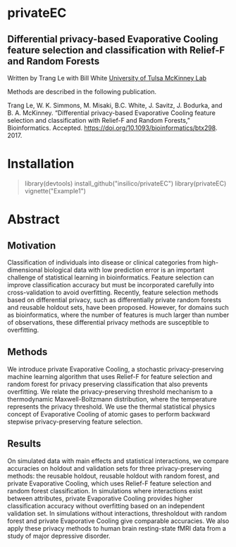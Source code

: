 # privateEC

## Differential privacy-based Evaporative Cooling feature selection and classification with Relief-F and Random Forests

Written by Trang Le with Bill White
[University of Tulsa McKinney Lab](http://insilico.utulsa.edu)

Methods are described in the following publication.

Trang Le, W. K. Simmons, M. Misaki, B.C. White, J. Savitz, J. Bodurka, and B. A. McKinney. 
“Differential privacy-based Evaporative Cooling feature selection and classification with Relief-F and Random Forests,” 
Bioinformatics. Accepted. https://doi.org/10.1093/bioinformatics/btx298. 2017.

# Installation

> library(devtools)
> install_github("insilico/privateEC") 
> library(privateEC)
> vignette("Example1")

# Abstract

## Motivation

Classification of individuals into disease or clinical categories from high-dimensional biological data with low prediction error is an important challenge of statistical learning in bioinformatics. Feature selection can improve classification accuracy but must be incorporated carefully into cross-validation to avoid overfitting. Recently, feature selection methods based on differential privacy, such as differentially private random forests and reusable holdout sets, have been proposed. However, for domains such as bioinformatics, where the number of features is much larger than number of observations, these differential privacy methods are susceptible to overfitting.

## Methods

We introduce private Evaporative Cooling, a stochastic privacy-preserving machine learning algorithm that uses Relief-F for feature selection and random forest for privacy preserving classification that also prevents overfitting. We relate the privacy-preserving threshold mechanism to a thermodynamic Maxwell-Boltzmann distribution, where the temperature represents the privacy threshold. We use the thermal statistical physics concept of Evaporative Cooling of atomic gases to perform backward stepwise privacy-preserving feature selection.

## Results

On simulated data with main effects and statistical interactions, we compare accuracies on holdout and validation sets for three privacy-preserving methods: the reusable holdout, reusable holdout with random forest, and private Evaporative Cooling, which uses Relief-F feature selection and random forest classification. In simulations where interactions exist between attributes, private Evaporative Cooling provides higher classification accuracy without overfitting based on an independent validation set. In simulations without interactions, thresholdout with random forest and private Evaporative Cooling give comparable accuracies. We also apply these privacy methods to human brain resting-state fMRI data from a study of major depressive disorder.
